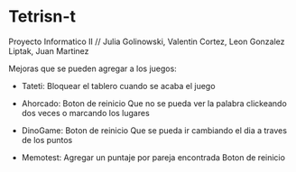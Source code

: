 # Tetrisn-t
Proyecto Informatico II // Julia Golinowski, Valentin Cortez, Leon Gonzalez Liptak, Juan Martinez

Mejoras que se pueden agregar a los juegos: 

- Tateti: 
Bloquear el tablero cuando se acaba el juego 

- Ahorcado:
Boton de reinicio 
Que no se pueda ver la palabra clickeando dos veces o marcando los lugares

- DinoGame:
Boton de reinicio
Que se pueda ir cambiando el dia a traves de los puntos 

- Memotest: 
Agregar un puntaje por pareja encontrada 
Boton de reinicio 
